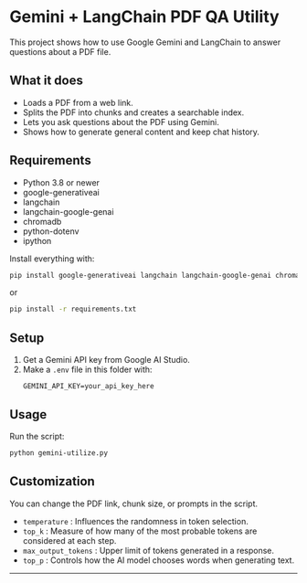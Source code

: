 # Gemini + LangChain PDF QA Utility

This project shows how to use Google Gemini and LangChain to answer questions about a PDF file.

## What it does

- Loads a PDF from a web link.
- Splits the PDF into chunks and creates a searchable index.
- Lets you ask questions about the PDF using Gemini.
- Shows how to generate general content and keep chat history.

## Requirements

- Python 3.8 or newer
- google-generativeai
- langchain
- langchain-google-genai
- chromadb
- python-dotenv
- ipython

Install everything with:
```sh
pip install google-generativeai langchain langchain-google-genai chromadb python-dotenv ipython
```

or

```sh
pip install -r requirements.txt
```

## Setup

1. Get a Gemini API key from Google AI Studio.
2. Make a `.env` file in this folder with:
    ```
    GEMINI_API_KEY=your_api_key_here
    ```

## Usage

Run the script:
```sh
python gemini-utilize.py
```

## Customization

You can change the PDF link, chunk size, or prompts in the script.

- `temperature` : Influences the randomness in token selection.
- `top_k` : Measure of how many of the most probable tokens are considered at each step.
- `max_output_tokens` : Upper limit of tokens generated in a response.
- `top_p` : Controls how the AI model chooses words when generating text.
---
